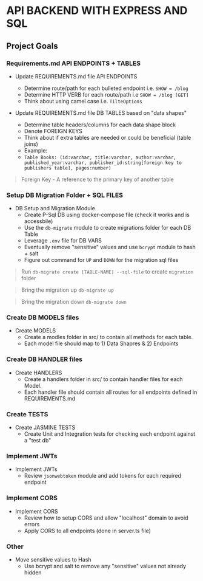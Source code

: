 # API BACKEND WITH EXPRESS AND SQL
## Project Goals
### Requirements.md API ENDPOINTS + TABLES
* Update REQUIREMENTS.md file API ENDPOINTS
	* Determine route/path for each bulleted endpoint i.e. `SHOW = /blog`
	* Determine HTTP VERB for each route/path i.e `SHOW = /blog [GET]`
	* Think about using camel case i.e. `TilteOptions`

* Update REQUIREMENTS.md file DB TABLES based on "data shapes"
	* Determine table headers/columns for each data shape block
	* Denote FOREIGN KEYS 
	* Think about if extra tables are needed or could be beneficial (table joins)
	* Example: 
	* `Table Books: (id:varchar, title:varchar, author:varchar, published_year:varchar, publisher_id:string[foreign key to publishers table], pages:number)`

> Foreign Key - A reference to the primary key of another table

### Setup DB Migration Folder + SQL FILES
* DB Setup and Migration Module
	* Create P-Sql DB using docker-compose file (check it works and is accessbile)
	* Use the `db-migrate` module to create migrations folder for each DB Table
	* Leverage `.env` file for DB VARS
	* Eventually remove "sensitive" values and use `bcrypt` module to hash + salt
	* Figure out command for `UP` and `DOWN` for the migration sql files

> Run `db-migrate create [TABLE-NAME] --sql-file` to create `migration` folder 

> Bring the migration up `db-migrate up`

> Bring the migration down `db-migrate down`

### Create DB MODELS files
* Create MODELS
	* Create a modles folder in src/ to contain all methods for each table.
	* Each model file should map to 1) Data Shapres & 2) Endpoints

### Create DB HANDLER files
* Create HANDLERS
	* Create a handlers folder in src/ to contain handler files for each Model.
	* Each handler file should contain all routes for all endpoints defined in REQUIREMENTS.md

### Create TESTS
* Create JASMINE TESTS
	* Create Unit and Integration tests for checking each endpoint against a "test db"

### Implement JWTs
* Implement JWTs
	* Review `jsonwebtoken` module and add tokens for each required endpoint

### Implement CORS
* Implement CORS
	* Review how to setup CORS and allow "localhost" domain to avoid errors
	* Apply CORS to all endpoints (done in server.ts file)

### Other
* Move sensitive values to Hash
	* Use bcrypt and salt to remove any "sensitive" values not already hidden









